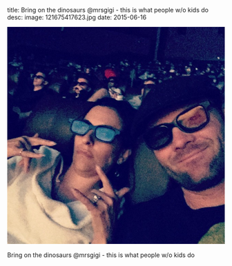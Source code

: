 title: Bring on the dinosaurs @mrsgigi - this is what people w/o kids do 
desc: 
image: 121675417623.jpg
date: 2015-06-16


<img src="/static/media/121675417623.jpg" />
<div class="caption"><p>Bring on the dinosaurs @mrsgigi - this is what people w/o kids do</p> </div>

